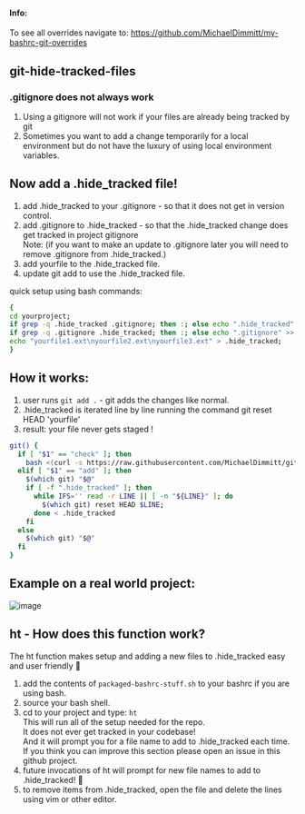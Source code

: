 #### Info:
To see all overrides navigate to: https://github.com/MichaelDimmitt/my-bashrc-git-overrides

## git-hide-tracked-files

### .gitignore does not always work
1) Using a gitignore will not work if your files are already being tracked by git
2) Sometimes you want to add a change temporarily for a local environment but do not have the luxury of using local environment variables.

## Now add a .hide_tracked file!
1) add .hide_tracked to your .gitignore - so that it does not get in version control.
2) add .gitignore to .hide_tracked - so that the .hide_tracked change does get tracked in project gitignore
<br/>Note: (if you want to make an update to .gitignore later you will need to remove .gitignore from .hide_tracked.)
3) add yourfile to the .hide_tracked file.
4) update git add to use the .hide_tracked file.

quick setup using bash commands: 
```bash
{
cd yourproject;
if grep -q .hide_tracked .gitignore; then :; else echo ".hide_tracked" >> .gitignore; fi
if grep -q .gitignore .hide_tracked; then :; else echo ".gitignore" >> .hide_tracked; fi
echo "yourfile1.ext\nyourfile2.ext\nyourfile3.ext" > .hide_tracked;
}
```

## How it works:
1) user runs `git add .` - git adds the changes like normal.
2) .hide_tracked is iterated line by line running the command git reset HEAD 'yourfile'
3) result: your file never gets staged !

```bash
git() {
  if [ "$1" == "check" ]; then
    bash <(curl -s https://raw.githubusercontent.com/MichaelDimmitt/git_check_computer/master/git_check_computer.sh)
  elif [ "$1" == "add" ]; then
    $(which git) "$@"
    if [ -f ".hide_tracked" ]; then
      while IFS='' read -r LINE || [ -n "${LINE}" ]; do
        $(which git) reset HEAD $LINE;
      done < .hide_tracked
    fi
  else
    $(which git) "$@"
  fi
}
```
## Example on a real world project:
![image](https://user-images.githubusercontent.com/11463275/109428445-2a4ade80-79c5-11eb-9128-f0fd02fb38bc.png)

## ht - How does this function work?
The ht function makes setup and adding a new files to .hide_tracked easy and user friendly 🎉
1) add the contents of `packaged-bashrc-stuff.sh` to your bashrc if you are using bash.
2) source your bash shell. 
3) cd to your project and type: `ht`</br>
This will run all of the setup needed for the repo.</br> 
It does not ever get tracked in your codebase!</br>
And it will prompt you for a file name to add to .hide_tracked each time.</br>
If you think you can improve this section please open an issue in this github project.
4) future invocations of ht will prompt for new file names to add to .hide_tracked! 🎉
5) to remove items from .hide_tracked, open the file and delete the lines using vim or other editor.



